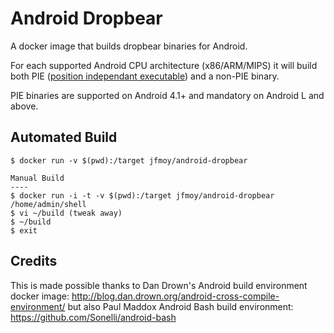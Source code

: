 Android Dropbear
=========

A docker image that builds dropbear binaries for Android.

For each supported Android CPU architecture (x86/ARM/MIPS) it will build both PIE ([position independant executable](http://en.wikipedia.org/wiki/Position-independent_code#Position-independent_executables)) and a non-PIE binary.

PIE binaries are supported on Android 4.1+ and mandatory on Android L and above.

Automated Build
----

```
$ docker run -v $(pwd):/target jfmoy/android-dropbear

Manual Build
----
$ docker run -i -t -v $(pwd):/target jfmoy/android-dropbear /home/admin/shell
$ vi ~/build (tweak away)
$ ~/build
$ exit
```

Credits
----
This is made possible thanks to Dan Drown's Android build environment docker image:
http://blog.dan.drown.org/android-cross-compile-environment/ but also Paul Maddox Android Bash build environment: https://github.com/Sonelli/android-bash
